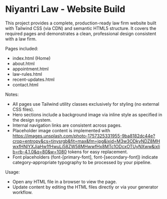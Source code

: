 # Niyantri Law - Website Build

This project provides a complete, production-ready law firm website built with Tailwind CSS (via CDN) and semantic HTML5 structure. It covers the required pages and demonstrates a clean, professional design consistent with a law firm.

Pages included:
- index.html (Home)
- about.html
- appointment.html
- law-rules.html
- recent-updates.html
- contact.html

Notes:
- All pages use Tailwind utility classes exclusively for styling (no external CSS files).
- Hero sections include a background image via inline style as specified in the design system.
- Internal navigation links are consistent across pages.
- Placeholder image content is implemented with https://images.unsplash.com/photo-1757325331955-9ba8182dc44e?crop=entropy&cs=tinysrgb&fit=max&fm=jpg&ixid=M3w3ODkyNDZ8MHwxfHNlYXJjaHw1fHwuLi58ZW58MHwwfHx8MTc1ODcxOTUyNXww&ixlib=rb-4.1.0&q=80&w=1080 tokens for easy replacement.
- Font placeholders (font-[primary-font], font-[secondary-font]) indicate category-appropriate typography to be processed by your pipeline.

Usage:
- Open any HTML file in a browser to view the page.
- Update content by editing the HTML files directly or via your generator workflow.
